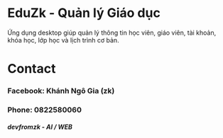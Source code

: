 # EduZk - Quản lý Giáo dục
Ứng dụng desktop giúp quản lý thông tin học viên, giáo viên, tài khoản, khóa học, lớp học và lịch trình cơ bản.
# Contact
### Facebook: Khánh Ngô Gia (zk)
### Phone: 0822580060
##### devfromzk - AI / WEB